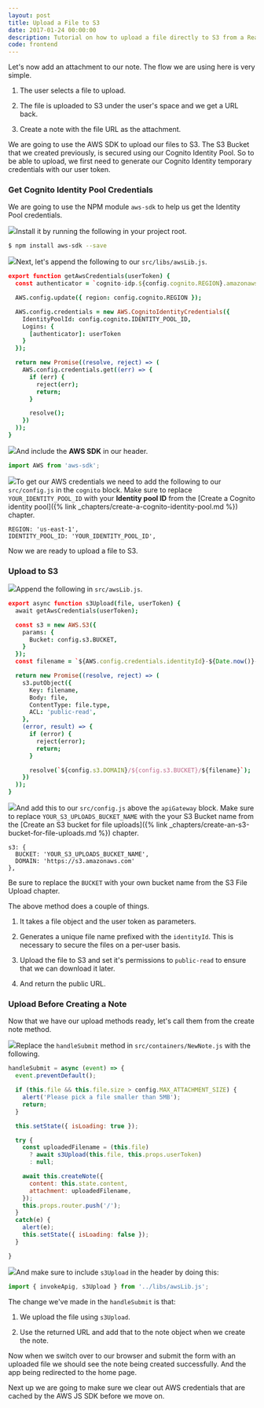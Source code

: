 ```yaml
---
layout: post
title: Upload a File to S3
date: 2017-01-24 00:00:00
description: Tutorial on how to upload a file directly to S3 from a React.js app using the AWS JS SDK and Cognito Identity Pool Credentials.
code: frontend
---
```


Let's now add an attachment to our note. The flow we are using here is very simple.

1. The user selects a file to upload.

2. The file is uploaded to S3 under the user's space and we get a URL back. 

3. Create a note with the file URL as the attachment.

We are going to use the AWS SDK to upload our files to S3. The S3 Bucket that we created previously, is secured using our Cognito Identity Pool. So to be able to upload, we first need to generate our Cognito Identity temporary credentials with our user token.

### Get Cognito Identity Pool Credentials

We are going to use the NPM module `aws-sdk` to help us get the Identity Pool credentials.

<img class="code-marker" src="{{ site.url }}/assets/s.png" />Install it by running the following in your project root.

``` bash
$ npm install aws-sdk --save
```

<img class="code-marker" src="{{ site.url }}/assets/s.png" />Next, let's append the following to our `src/libs/awsLib.js`.

``` coffee
export function getAwsCredentials(userToken) {
  const authenticator = `cognito-idp.${config.cognito.REGION}.amazonaws.com/${config.cognito.USER_POOL_ID}`;

  AWS.config.update({ region: config.cognito.REGION });

  AWS.config.credentials = new AWS.CognitoIdentityCredentials({
    IdentityPoolId: config.cognito.IDENTITY_POOL_ID,
    Logins: {
      [authenticator]: userToken
    }
  });

  return new Promise((resolve, reject) => (
    AWS.config.credentials.get((err) => {
      if (err) {
        reject(err);
        return;
      }

      resolve();
    })
  ));
}
```

<img class="code-marker" src="{{ site.url }}/assets/s.png" />And include the **AWS SDK** in our header.

``` javascript
import AWS from 'aws-sdk';
```

<img class="code-marker" src="{{ site.url }}/assets/s.png" />To get our AWS credentials we need to add the following to our `src/config.js` in the `cognito` block. Make sure to replace `YOUR_IDENTITY_POOL_ID` with your **Identity pool ID** from the [Create a Cognito identity pool]({% link _chapters/create-a-cognito-identity-pool.md %}) chapter.

```
REGION: 'us-east-1',
IDENTITY_POOL_ID: 'YOUR_IDENTITY_POOL_ID',
```

Now we are ready to upload a file to S3.

### Upload to S3

<img class="code-marker" src="{{ site.url }}/assets/s.png" />Append the following in `src/awsLib.js`.

``` coffee
export async function s3Upload(file, userToken) {
  await getAwsCredentials(userToken);

  const s3 = new AWS.S3({
    params: {
      Bucket: config.s3.BUCKET,
    }
  });
  const filename = `${AWS.config.credentials.identityId}-${Date.now()}-${file.name}`;

  return new Promise((resolve, reject) => (
    s3.putObject({
      Key: filename,
      Body: file,
      ContentType: file.type,
      ACL: 'public-read',
    },
    (error, result) => {
      if (error) {
        reject(error);
        return;
      }

      resolve(`${config.s3.DOMAIN}/${config.s3.BUCKET}/${filename}`);
    })
  ));
}
```

<img class="code-marker" src="{{ site.url }}/assets/s.png" />And add this to our `src/config.js` above the `apiGateway` block. Make sure to replace `YOUR_S3_UPLOADS_BUCKET_NAME` with the your S3 Bucket name from the [Create an S3 bucket for file uploads]({% link _chapters/create-an-s3-bucket-for-file-uploads.md %}) chapter.

```
s3: {
  BUCKET: 'YOUR_S3_UPLOADS_BUCKET_NAME',
  DOMAIN: 'https://s3.amazonaws.com'
},
```

Be sure to replace the `BUCKET` with your own bucket name from the S3 File Upload chapter.

The above method does a couple of things.

1. It takes a file object and the user token as parameters.

2. Generates a unique file name prefixed with the `identityId`. This is necessary to secure the files on a per-user basis.

3. Upload the file to S3 and set it's permissions to `public-read` to ensure that we can download it later.

4. And return the public URL.

### Upload Before Creating a Note

Now that we have our upload methods ready, let's call them from the create note method.

<img class="code-marker" src="{{ site.url }}/assets/s.png" />Replace the `handleSubmit` method in `src/containers/NewNote.js` with the following.

``` javascript
handleSubmit = async (event) => {
  event.preventDefault();

  if (this.file && this.file.size > config.MAX_ATTACHMENT_SIZE) {
    alert('Please pick a file smaller than 5MB');
    return;
  }

  this.setState({ isLoading: true });

  try {
    const uploadedFilename = (this.file)
      ? await s3Upload(this.file, this.props.userToken)
      : null;

    await this.createNote({
      content: this.state.content,
      attachment: uploadedFilename,
    });
    this.props.router.push('/');
  }
  catch(e) {
    alert(e);
    this.setState({ isLoading: false });
  }

}
```

<img class="code-marker" src="{{ site.url }}/assets/s.png" />And make sure to include `s3Upload` in the header by doing this:

``` javascript
import { invokeApig, s3Upload } from '../libs/awsLib.js';
```

The change we've made in the `handleSubmit` is that:

1. We upload the file using `s3Upload`.

2. Use the returned URL and add that to the note object when we create the note.

Now when we switch over to our browser and submit the form with an uploaded file we should see the note being created successfully. And the app being redirected to the home page.

Next up we are going to make sure we clear out AWS credentials that are cached by the AWS JS SDK before we move on.
